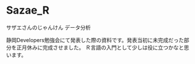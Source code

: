 Sazae_R
=======

サザエさんのじゃんけん データ分析

静岡Developers勉強会にて発表した際の資料です。発表当初に未完成だった部分を正月休みに完成させました。
Ｒ言語の入門として少しは役に立つかなと思います。
